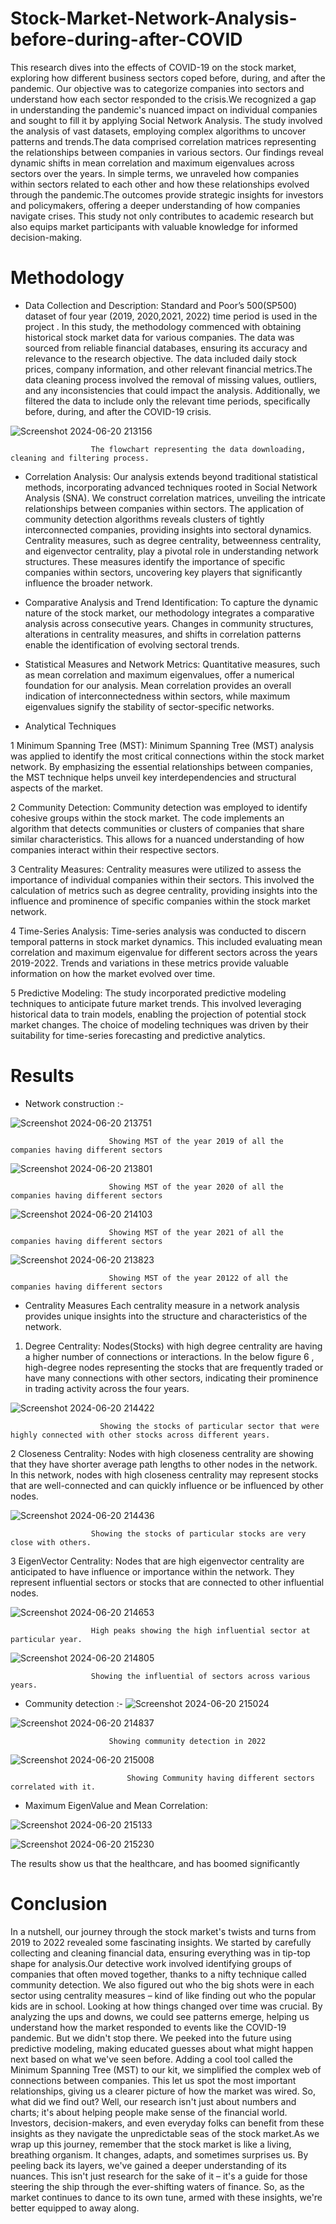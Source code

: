 # Stock-Market-Network-Analysis-before-during-after-COVID
This research dives into the effects of COVID-19 on the stock market, exploring how different business sectors coped before, during, and after the pandemic. Our objective was to categorize companies into sectors and understand how each sector responded to the crisis.We recognized a gap in understanding the pandemic's nuanced impact on individual companies and sought to fill it by applying Social Network Analysis. The study involved the analysis of vast datasets, employing complex algorithms to uncover patterns and trends.The data comprised correlation matrices representing the relationships between companies in various sectors. Our findings reveal dynamic shifts in mean correlation and maximum eigenvalues across sectors over the years. In simple terms, we unraveled how companies within sectors related to each other and how these relationships evolved through the pandemic.The outcomes provide strategic insights for investors and policymakers, offering a deeper understanding of how companies navigate crises. This study not only contributes to academic research but also equips market participants with valuable knowledge for informed decision-making.
# Methodology
- Data Collection and Description: 
Standard and Poor’s 500(SP500) dataset of four year (2019, 2020,2021, 2022) time period is used in the project . In this study, the methodology commenced with obtaining historical stock market data for various companies. The data was sourced from reliable financial databases, ensuring its accuracy and relevance to the research objective. The data included daily stock prices, company information, and other relevant financial metrics.The data cleaning process involved the removal of missing values, outliers, and any inconsistencies that could impact the analysis. Additionally, we filtered the data to include only the relevant time periods, specifically before, during, and after the COVID-19 crisis.

![Screenshot 2024-06-20 213156](https://github.com/eshaagrawal1/Stock-Market-Network-Analysis-before-during-after-COVID/assets/90109712/48dd2c47-db9d-4a51-ad77-bd440cbbbeea)
                     
                      The flowchart representing the data downloading, cleaning and filtering process.
                      
- Correlation Analysis: 
Our analysis extends beyond traditional statistical methods, incorporating advanced techniques rooted in Social Network Analysis (SNA). We construct correlation matrices, unveiling the intricate relationships between companies within sectors. The application of community detection algorithms reveals clusters of tightly interconnected companies,
providing insights into sectoral dynamics. Centrality measures, such as degree centrality, betweenness centrality, and eigenvector centrality, play a pivotal role in understanding network structures. These measures identify the importance of specific companies within sectors, uncovering key players that significantly influence the broader network.

- Comparative Analysis and Trend Identification: 
To capture the dynamic nature of the stock market, our methodology integrates a comparative analysis across consecutive years. Changes in community structures, alterations in centrality measures, and shifts in correlation patterns enable the identification of evolving sectoral trends.

- Statistical Measures and Network Metrics: Quantitative measures, such as mean correlation and maximum eigenvalues, offer a numerical foundation for our analysis. Mean correlation provides an overall indication of interconnectedness within sectors, while maximum eigenvalues signify the stability of sector-specific networks.

- Analytical Techniques
  
1 Minimum Spanning Tree (MST): 
Minimum Spanning Tree (MST) analysis was applied to identify the most critical connections within the stock market network. By emphasizing the essential relationships between companies, the MST technique helps unveil key interdependencies and structural aspects of the market.

2 Community Detection: 
Community detection was employed to identify cohesive groups within the stock market. The code implements an algorithm that detects communities or clusters of companies that share similar characteristics. This allows for a nuanced understanding of how companies interact within their respective sectors.

3 Centrality Measures: 
Centrality measures were utilized to assess the importance of individual companies within their sectors. This involved the calculation of metrics such as degree centrality, providing insights into the influence and prominence of specific companies within the stock market network.

4 Time-Series Analysis: 
Time-series analysis was conducted to discern temporal patterns in stock market dynamics. This included evaluating mean correlation and maximum eigenvalue for different sectors across the years 2019-2022. Trends and variations in these metrics provide valuable information on how the market evolved over time.

5 Predictive Modeling: 
The study incorporated predictive modeling techniques to anticipate future market trends.
This involved leveraging historical data to train models, enabling the projection of potential stock market changes. The choice of modeling techniques was driven by their suitability for time-series forecasting and predictive analytics.

# Results
- Network construction :-

![Screenshot 2024-06-20 213751](https://github.com/eshaagrawal1/Stock-Market-Network-Analysis-before-during-after-COVID/assets/90109712/1c684f68-45e9-45c7-8439-dbb24b7923b5)
                       
                          Showing MST of the year 2019 of all the companies having different sectors

![Screenshot 2024-06-20 213801](https://github.com/eshaagrawal1/Stock-Market-Network-Analysis-before-during-after-COVID/assets/90109712/2ab065dc-45b5-4aaf-8622-7d8e0d368d5f)
                         
                          Showing MST of the year 2020 of all the companies having different sectors

![Screenshot 2024-06-20 214103](https://github.com/eshaagrawal1/Stock-Market-Network-Analysis-before-during-after-COVID/assets/90109712/c71e90ff-f9a5-4c61-828e-cb513ccfb217)
                        
                          Showing MST of the year 2021 of all the companies having different sectors

![Screenshot 2024-06-20 213823](https://github.com/eshaagrawal1/Stock-Market-Network-Analysis-before-during-after-COVID/assets/90109712/253d46b0-5d59-4495-8b17-56dadf4cfd48)

                          Showing MST of the year 20122 of all the companies having different sectors

- Centrality Measures
Each centrality measure in a network analysis provides unique insights into the structure and characteristics of the network.
1. Degree Centrality: 
Nodes(Stocks) with high degree centrality are having a higher number of connections or interactions. In the below figure 6 , high-degree nodes representing the stocks that are frequently traded or have many connections with other sectors, indicating their prominence in trading activity across the four years.

![Screenshot 2024-06-20 214422](https://github.com/eshaagrawal1/Stock-Market-Network-Analysis-before-during-after-COVID/assets/90109712/93b5fec4-d211-447a-a0fa-30f3abfa2d0b)
                       
                        Showing the stocks of particular sector that were highly connected with other stocks across different years.
2 Closeness Centrality: 
Nodes with high closeness centrality are showing that they have shorter average path lengths to other nodes in the network. In this network, nodes with high closeness centrality may represent stocks that are well-connected and can quickly influence or be influenced by other nodes.

![Screenshot 2024-06-20 214436](https://github.com/eshaagrawal1/Stock-Market-Network-Analysis-before-during-after-COVID/assets/90109712/713875a7-defd-4cb9-a26d-fb0e5dc5fded)
                      
                      Showing the stocks of particular stocks are very close with others.

3 EigenVector Centrality: 
Nodes that are high eigenvector centrality are anticipated to have influence or importance within the network. They represent influential sectors or stocks that are connected to other influential nodes.

![Screenshot 2024-06-20 214653](https://github.com/eshaagrawal1/Stock-Market-Network-Analysis-before-during-after-COVID/assets/90109712/c3073e95-9555-4447-8040-3a97a08a75b2)
                     
                      High peaks showing the high influential sector at particular year.

![Screenshot 2024-06-20 214805](https://github.com/eshaagrawal1/Stock-Market-Network-Analysis-before-during-after-COVID/assets/90109712/025e6720-25a2-4375-8993-3b34bf357432)

                      Showing the influential of sectors across various years.

- Community detection :-
![Screenshot 2024-06-20 215024](https://github.com/eshaagrawal1/Stock-Market-Network-Analysis-before-during-after-COVID/assets/90109712/f16daa9c-adf7-49f8-b326-69ddd0ecc265)

![Screenshot 2024-06-20 214837](https://github.com/eshaagrawal1/Stock-Market-Network-Analysis-before-during-after-COVID/assets/90109712/a227c9a6-2de5-43c7-9cf1-71dc711fdb15)
                        
                          Showing community detection in 2022

![Screenshot 2024-06-20 215008](https://github.com/eshaagrawal1/Stock-Market-Network-Analysis-before-during-after-COVID/assets/90109712/1e3075a2-d527-4fe8-b9bf-debc0c389a84)
                            
                              Showing Community having different sectors correlated with it.

- Maximum EigenValue and Mean Correlation:
  
![Screenshot 2024-06-20 215133](https://github.com/eshaagrawal1/Stock-Market-Network-Analysis-before-during-after-COVID/assets/90109712/caf80c08-a20f-4f31-9b33-e848cbe8ada0)

![Screenshot 2024-06-20 215230](https://github.com/eshaagrawal1/Stock-Market-Network-Analysis-before-during-after-COVID/assets/90109712/39bdc658-394a-4adb-9ecf-f2f1c00494ec)

The results show us that the healthcare, and has boomed significantly

# Conclusion
In a nutshell, our journey through the stock market's twists and turns from 2019 to 2022 revealed some fascinating insights. We started by carefully collecting and cleaning financial data, ensuring everything was in tip-top shape for analysis.Our detective work involved identifying groups of companies that often moved together, thanks to a nifty technique called community detection. We also figured out who the big shots were in each sector using centrality measures – kind of like finding out who the popular kids are in school. Looking at how things changed over time was crucial. By analyzing the ups and downs, we could see patterns emerge, helping us understand how the market responded to events like the COVID-19 pandemic. But we didn't stop there. We peeked into the future using predictive modeling, making educated guesses about what might happen next based on what we've seen before. Adding a cool tool called the Minimum Spanning Tree (MST) to our kit, we simplified the complex web of connections between companies. This let us spot the most important relationships, giving us a clearer picture of how the market was wired. So, what did we find out? Well, our research isn't just about numbers and charts; it's about helping people make sense of the financial world. Investors, decision-makers, and even everyday folks can benefit from these insights as they navigate the unpredictable seas of the stock market.As we wrap up this journey, remember that the stock market is like a living, breathing organism. It changes, adapts, and sometimes surprises us. By peeling back its layers, we've gained a deeper understanding of its nuances. This isn't just research for the sake of it – it's a guide for those steering the ship through the ever-shifting waters of finance. So, as the market continues to dance to its own tune, armed with these insights, we're better equipped to away along.
